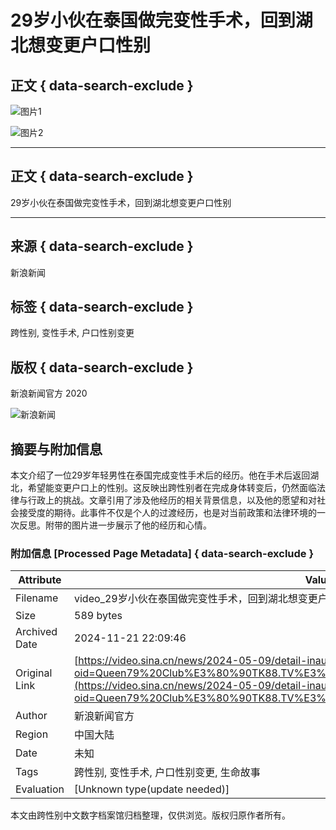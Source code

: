 # 29岁小伙在泰国做完变性手术，回到湖北想变更户口性别

## 正文 { data-search-exclude }


![图片1](https://n.sinaimg.cn/front20240509ac/533/w480h853/20240509/cf71-ce6d65109cee41afc5ba0e3f6795844e.jpg)

![图片2](https://n.sinaimg.cn/sinakd10200/360/w180h180/20221208/5488-f44788ac472043e856889cad813b4a5a.jpg)

---

## 正文 { data-search-exclude }

29岁小伙在泰国做完变性手术，回到湖北想变更户口性别

---

## 来源 { data-search-exclude }
新浪新闻

## 标签 { data-search-exclude }
跨性别, 变性手术, 户口性别变更

## 版权 { data-search-exclude }
新浪新闻官方 2020

![新浪新闻](https://n.sinaimg.cn/default/80905340/20200331/sinalogo.png)

## 摘要与附加信息

<!-- tcd_abstract -->
本文介绍了一位29岁年轻男性在泰国完成变性手术后的经历。他在手术后返回湖北，希望能变更户口上的性别。这反映出跨性别者在完成身体转变后，仍然面临法律与行政上的挑战。文章引用了涉及他经历的相关背景信息，以及他的愿望和对社会接受度的期待。此事件不仅是个人的过渡经历，也是对当前政策和法律环境的一次反思。附带的图片进一步展示了他的经历和心情。
<!-- tcd_abstract_end -->

### 附加信息 [Processed Page Metadata] { data-search-exclude }

| Attribute       | Value                                  |
|-----------------|----------------------------------------|
| Filename        | video_29岁小伙在泰国做完变性手术，回到湖北想变更户口性别_-_新浪视频.md                             |
| Size            | 589 bytes                           |
| Archived Date   | 2024-11-21 22:09:46                             |
| Original Link   | [https://video.sina.cn/news/2024-05-09/detail-inauqwnr6480007.d.html?oid=Queen79%20Club%E3%80%90TK88.TV%E3%80%91.wyxk&vt=4&cid=37766&node_id=37766](https://video.sina.cn/news/2024-05-09/detail-inauqwnr6480007.d.html?oid=Queen79%20Club%E3%80%90TK88.TV%E3%80%91.wyxk&vt=4&cid=37766&node_id=37766)                       |
| Author          | 新浪新闻官方                               |
| Region          | 中国大陆                               |
| Date            | 未知                                 |
| Tags            | 跨性别, 变性手术, 户口性别变更, 生命故事                                 |
| Evaluation            | [Unknown type(update needed)]                                 |
<!-- tcd_table_end -->

本文由跨性别中文数字档案馆归档整理，仅供浏览。版权归原作者所有。
